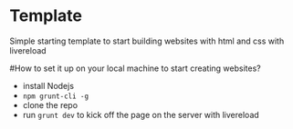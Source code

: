 # Template
Simple starting template to start building websites with html and css with livereload

#How to set it up on your local machine to start creating websites?
- install Nodejs
- `npm grunt-cli -g`
- clone the repo
- run `grunt dev` to kick off the page on the server with livereload
